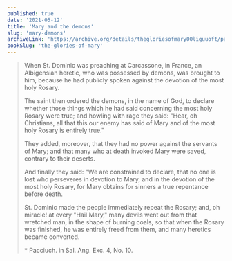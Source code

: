 ```yaml
---
published: true
date: '2021-05-12'
title: 'Mary and the demons'
slug: 'mary-demons'
archiveLink: 'https://archive.org/details/thegloriesofmary00liguuoft/page/682?view=theater'
bookSlug: 'the-glories-of-mary'
---
```


> When St. Dominic was preaching at Carcassone, in France, an Albigensian heretic, who was possessed by demons, was brought to him, because he had publicly spoken against the devotion of the most holy Rosary.
>
> The saint then ordered the demons, in the name of God, to declare whether those things which he had said concerning the most holy Rosary were true; and howling with rage they said: "Hear, oh Christians, all that this our enemy has said of Mary and of the most holy Rosary is entirely true."
>
> They added, moreover, that they had no power against the servants of Mary; and that many who at death invoked Mary were saved, contrary to their deserts.
>
> And finally they said: "We are constrained to declare, that no one is lost who perseveres in devotion to Mary, and in the devotion of the most holy Rosary, for Mary obtains for sinners a true repentance before death.
>
> St. Dominic made the people immediately repeat the Rosary; and, oh miracle! at every "Hail Mary," many devils went out from that wretched man, in the shape of burning coals, so that when the Rosary was finished, he was entirely freed from them, and many heretics became converted.
>
> \* Pacciuch. in Sal. Ang. Exc. 4, No. 10.